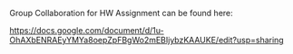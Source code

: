 Group Collaboration for HW Assignment can be found here:

https://docs.google.com/document/d/1u-OhAXbENRAEyYMYa8oepZpFBgWo2mEBIjybzKAAUKE/edit?usp=sharing